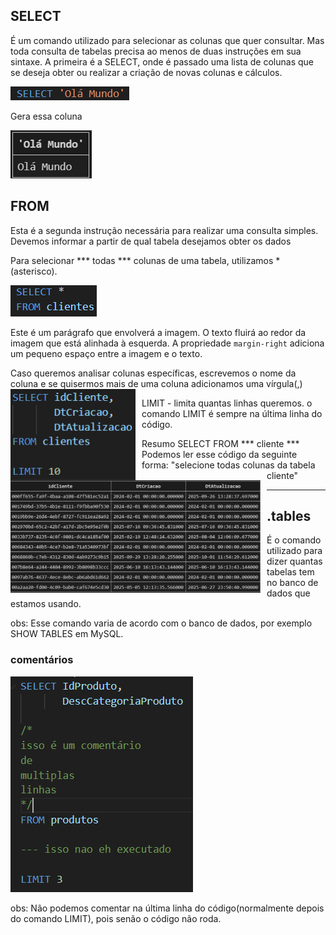 ## SELECT ##
É um comando utilizado para selecionar as colunas que quer consultar.
Mas toda consulta de tabelas precisa ao menos de duas instruções em sua sintaxe. A primeira é a SELECT, onde é passado uma lista de colunas que se deseja obter ou realizar a criação de novas colunas e cálculos.

![comando select](image.png)

Gera essa coluna

![coluna](image-1.png)

## FROM ##
Esta é a segunda instrução necessária para realizar uma consulta simples. Devemos informar a partir de qual tabela desejamos obter os dados

Para selecionar *** todas *** colunas de uma tabela, utilizamos *(asterisco).

![alt text](image-2.png)

Este é um parágrafo que envolverá a imagem. O texto fluirá ao redor da imagem que está alinhada à esquerda. A propriedade `margin-right` adiciona um pequeno espaço entre a imagem e o texto.

Caso queremos analisar colunas específicas, escrevemos o nome da coluna e se quisermos mais de uma coluna adicionamos uma vírgula(,)
<img src="image-3.png" alt="comando select e from" style="float: left; margin-right: 10px;" width="200"/>

<img src="image-4.png" alt="tabela" style="float: left; margin-right: 10px;" width="400"/>

LIMIT - limita quantas linhas queremos.
o comando LIMIT é sempre na última linha do código.

Resumo
SELECT
FROM *** cliente ***
Podemos ler esse código da seguinte forma:
"selecione todas colunas da tabela cliente"
***

## .tables
É o comando utilizado para dizer quantas tabelas tem no banco de dados que estamos usando.

obs: Esse comando varia de acordo com o banco de dados, por exemplo SHOW TABLES em MySQL.

### comentários 
![alt text](image-5.png)

obs: Não podemos comentar na última linha do código(normalmente depois do comando LIMIT), pois senão o código não roda.